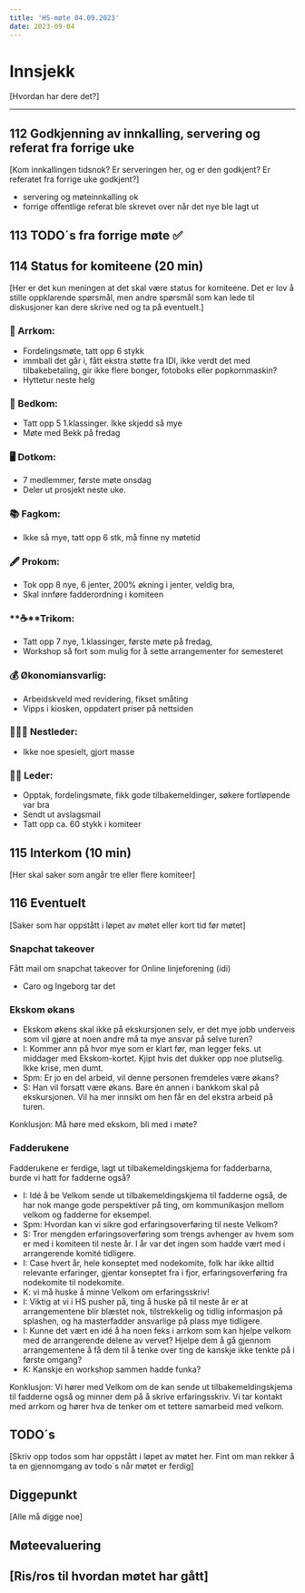 ```yaml
---
title: 'HS-møte 04.09.2023'
date: 2023-09-04
---
```


# Innsjekk

[Hvordan har dere det?]

---

## 112 Godkjenning av innkalling, servering og referat fra forrige uke

[Kom innkallingen tidsnok? Er serveringen her, og er den godkjent? Er referatet fra forrige uke godkjent?]

- servering og møteinnkalling ok
- forrige offentlige referat ble skrevet over når det nye ble lagt ut

## 113 TODO´s fra forrige møte **✅**

## 114 Status for komiteene (20 min)

[Her er det kun meningen at det skal være status for komiteene. Det er lov å stille oppklarende spørsmål, men andre spørsmål som kan lede til diskusjoner kan dere skrive ned og ta på eventuelt.]

### **🎉** Arrkom:

- Fordelingsmøte, tatt opp 6 stykk
- immball det går i, fått ekstra støtte fra IDI, ikke verdt det med tilbakebetaling, gir ikke flere bonger, fotoboks eller popkornmaskin?
- Hyttetur neste helg

### **👔** Bedkom:

- Tatt opp 5 1.klassinger. Ikke skjedd så mye
- Møte med Bekk på fredag

### **🖥️** Dotkom:

- 7 medlemmer, første møte onsdag
- Deler ut prosjekt neste uke.

### **📚** Fagkom:

- Ikke så mye, tatt opp 6 stk, må finne ny møtetid

### **🖋️** Prokom:

- Tok opp 8 nye, 6 jenter, 200% økning i jenter, veldig bra,
- Skal innføre fadderordning i komiteen

### **☕**Trikom:

- Tatt opp 7 nye, 1.klassinger, første møte på fredag,
- Workshop så fort som mulig for å sette arrangementer for semesteret

### **💰** Økonomiansvarlig:

- Arbeidskveld med revidering, fikset småting
- Vipps i kiosken, oppdatert priser på nettsiden

### 👩🏻‍🦰 Nestleder:

- Ikke noe spesielt, gjort masse

### 👩🏾 Leder:

- Opptak, fordelingsmøte, fikk gode tilbakemeldinger, søkere fortløpende var bra
- Sendt ut avslagsmail
- Tatt opp ca. 60 stykk i komiteer

## 115 Interkom (10 min)

[Her skal saker som angår tre eller flere komiteer]

## 116 Eventuelt

[Saker som har oppstått i løpet av møtet eller kort tid før møtet]

### Snapchat takeover

Fått mail om snapchat takeover for Online linjeforening (idi)

- Caro og Ingeborg tar det

### Ekskom økans

- Ekskom økens skal ikke på ekskursjonen selv, er det mye jobb underveis som vil gjøre at noen andre må ta mye ansvar på selve turen?
- I: Kommer ann på hvor mye som er klart før, man legger feks. ut middager med Ekskom-kortet. Kjipt hvis det dukker opp noe plutselig. Ikke krise, men dumt.
- Spm: Er jo en del arbeid, vil denne personen fremdeles være økans?
- S: Han vil forsatt være økans. Bare én annen i bankkom skal på ekskursjonen. Vil ha mer innsikt om hen får en del ekstra arbeid på turen.

Konklusjon: Må høre med ekskom, bli med i møte?

### Fadderukene

Fadderukene er ferdige, lagt ut tilbakemeldingskjema for fadderbarna, burde vi hatt for fadderne også?

- I: Idé å be Velkom sende ut tilbakemeldingskjema til fadderne også, de har nok mange gode perspektiver på ting, om kommunikasjon mellom velkom og fadderne for eksempel.
- Spm: Hvordan kan vi sikre god erfaringsoverføring til neste Velkom?
- S: Tror mengden erfaringsoverføring som trengs avhenger av hvem som er med i komiteen til neste år. I år var det ingen som hadde vært med i arrangerende komité tidligere.
- I: Case hvert år, hele konseptet med nodekomite, folk har ikke alltid relevante erfaringer, gjentar konseptet fra i fjor, erfaringsoverføring fra nodekomite til nodekomite.
- K: vi må huske å minne Velkom om erfaringsskriv!
- I: Viktig at vi i HS pusher på, ting å huske på til neste år er at arrangementene blir blæstet nok, tilstrekkelig og tidlig informasjon på splashen, og ha masterfadder ansvarlige på plass mye tidligere.
- I: Kunne det vært en idé å ha noen feks i arrkom som kan hjelpe velkom med de arrangerende delene av vervet? Hjelpe dem å gå gjennom arrangementene å få dem til å tenke over ting de kanskje ikke tenkte på i første omgang?
- K: Kanskje en workshop sammen hadde funka?

Konklusjon: Vi hører med Velkom om de kan sende ut tilbakemeldingskjema til fadderne også og minner dem på å skrive erfaringsskriv. Vi tar kontakt med arrkom og hører hva de tenker om et tettere samarbeid med velkom.

## TODO´s

[Skriv opp todos som har oppstått i løpet av møtet her. Fint om man rekker å ta en gjennomgang av todo´s når møtet er ferdig]

## Diggepunkt

[Alle må digge noe]

## Møteevaluering

## [Ris/ros til hvordan møtet har gått]
